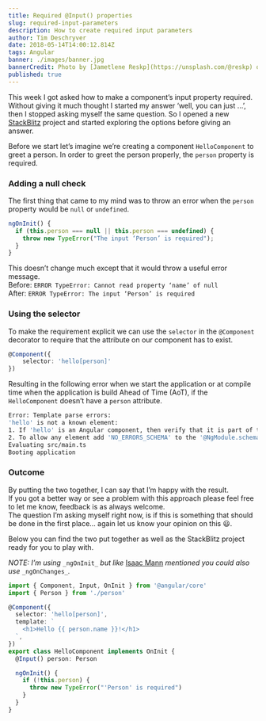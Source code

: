 ```yaml
---
title: Required @Input() properties
slug: required-input-parameters
description: How to create required input parameters
author: Tim Deschryver
date: 2018-05-14T14:00:12.814Z
tags: Angular
banner: ./images/banner.jpg
bannerCredit: Photo by [Jametlene Reskp](https://unsplash.com/@reskp) on [Unsplash](https://unsplash.com)
published: true
---
```


This week I got asked how to make a component’s input property required. Without giving it much thought I started my answer ‘well, you can just …’, then I stopped asking myself the same question. So I opened a new [StackBlitz](https://stackblitz.com/) project and started exploring the options before giving an answer.

Before we start let’s imagine we’re creating a component `HelloComponent` to greet a person. In order to greet the person properly, the `person` property is required.

### Adding a null check

The first thing that came to my mind was to throw an error when the `person` property would be `null` or `undefined`.

```ts
ngOnInit() {
  if (this.person === null || this.person === undefined) {
    throw new TypeError("The input ‘Person’ is required");
  }
}
```

This doesn’t change much except that it would throw a useful error message.  
Before: `ERROR TypeError: Cannot read property ‘name’ of null`  
After: `ERROR TypeError: The input ‘Person’ is required`

### Using the selector

To make the requirement explicit we can use the `selector` in the `@Component` decorator to require that the attribute on our component has to exist.

```ts
@Component({
    selector: 'hello[person]'
})
```

Resulting in the following error when we start the application or at compile time when the application is build Ahead of Time (AoT), if the `HelloComponent` doesn’t have a `person` attribute.

```bash
Error: Template parse errors:
'hello' is not a known element:
1. If 'hello' is an Angular component, then verify that it is part of this module.
2. To allow any element add 'NO_ERRORS_SCHEMA' to the '@NgModule.schemas' of this component. ("[ERROR ->]<hello></hello>"): ng:///AppModule/AppComponent.html@0:0
Evaluating src/main.ts
Booting application
```

### Outcome

By putting the two together, I can say that I’m happy with the result.  
If you got a better way or see a problem with this approach please feel free to let me know, feedback is as always welcome.  
The question I’m asking myself right now, is if this is something that should be done in the first place… again let us know your opinion on this 😃.

Below you can find the two put together as well as the StackBlitz project ready for you to play with.

_NOTE: I’m using_ `_ngOnInit_` _but like_ [Isaac Mann](https://twitter.com/MannIsaac) _mentioned you could also use_ `_ngOnChanges_`_._

```ts
import { Component, Input, OnInit } from '@angular/core'
import { Person } from './person'

@Component({
  selector: 'hello[person]',
  template: `
    <h1>Hello {{ person.name }}!</h1>
  `,
})
export class HelloComponent implements OnInit {
  @Input() person: Person

  ngOnInit() {
    if (!this.person) {
      throw new TypeError("'Person' is required")
    }
  }
}
```
